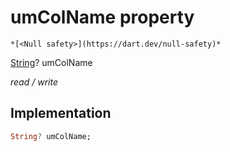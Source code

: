 


# umColName property




    *[<Null safety>](https://dart.dev/null-safety)*


[String](https://api.flutter.dev/flutter/dart-core/String-class.html)? umColName
  
_read / write_






## Implementation

```dart
String? umColName;


```







